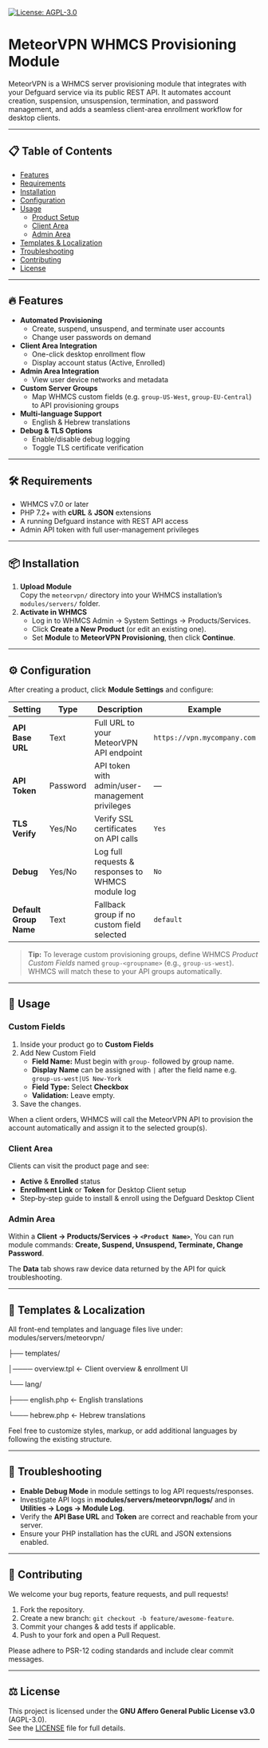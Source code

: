 [![License: AGPL-3.0](https://img.shields.io/badge/License-AGPL%20v3-blue.svg)](https://www.gnu.org/licenses/agpl-3.0.en.html)

# MeteorVPN WHMCS Provisioning Module

MeteorVPN is a WHMCS server provisioning module that integrates with your Defguard service via its public REST API. It automates account creation, suspension, unsuspension, termination, and password management, and adds a seamless client-area enrollment workflow for desktop clients.

---

## 📋 Table of Contents

- [Features](#-features)  
- [Requirements](#-requirements)  
- [Installation](#-installation)  
- [Configuration](#-configuration)  
- [Usage](#-usage)  
  - [Product Setup](#product-setup)  
  - [Client Area](#client-area)  
  - [Admin Area](#admin-area)  
- [Templates & Localization](#-templates--localization)  
- [Troubleshooting](#-troubleshooting)  
- [Contributing](#-contributing)  
- [License](#-license)  

---

## 🔥 Features

- **Automated Provisioning**  
  - Create, suspend, unsuspend, and terminate user accounts  
  - Change user passwords on demand  
- **Client Area Integration**  
  - One-click desktop enrollment flow  
  - Display account status (Active, Enrolled)  
- **Admin Area Integration**  
  - View user device networks and metadata  
- **Custom Server Groups**  
  - Map WHMCS custom fields (e.g. `group-US-West`, `group-EU-Central`) to API provisioning groups  
- **Multi-language Support**  
  - English & Hebrew translations  
- **Debug & TLS Options**  
  - Enable/disable debug logging  
  - Toggle TLS certificate verification  

---

## 🛠 Requirements

- WHMCS v7.0 or later  
- PHP 7.2+ with **cURL** & **JSON** extensions  
- A running Defguard instance with REST API access  
- Admin API token with full user-management privileges  

---

## 📦 Installation

1. **Upload Module**  
   Copy the `meteorvpn/` directory into your WHMCS installation’s `modules/servers/` folder.  
2. **Activate in WHMCS**  
   - Log in to WHMCS Admin → System Settings → Products/Services.  
   - Click **Create a New Product** (or edit an existing one).  
   - Set **Module** to **MeteorVPN Provisioning**, then click **Continue**.  

---

## ⚙ Configuration

After creating a product, click **Module Settings** and configure:

| Setting               | Type     | Description                                                      | Example                             |
|-----------------------|----------|------------------------------------------------------------------|-------------------------------------|
| **API Base URL**      | Text     | Full URL to your MeteorVPN API endpoint                          | `https://vpn.mycompany.com`         |
| **API Token**         | Password | API token with admin/user-management privileges                  | —                                   |
| **TLS Verify**        | Yes/No   | Verify SSL certificates on API calls                             | `Yes`                               |
| **Debug**             | Yes/No   | Log full requests & responses to WHMCS module log                | `No`                                |
| **Default Group Name**| Text     | Fallback group if no custom field selected                       | `default`                           |

> **Tip:** To leverage custom provisioning groups, define WHMCS _Product Custom Fields_ named `group-<groupname>` (e.g., `group-us-west`). WHMCS will match these to your API groups automatically.

---

## 🚀 Usage

### Custom Fields

1. Inside your product go to **Custom Fields**
2. Add New Custom Field
   - **Field Name:** Must begin with `group-` followed by group name.
   - **Display Name** can be assigned with `|` after the field name e.g. `group-us-west|US New-York`
   - **Field Type:** Select **Checkbox**
   - **Validation:** Leave empty.
3. Save the changes.

When a client orders, WHMCS will call the MeteorVPN API to provision the account automatically and assign it to the selected group(s).

### Client Area

Clients can visit the product page and see:

- **Active** & **Enrolled** status  
- **Enrollment Link** or **Token** for Desktop Client setup 
- Step‐by‐step guide to install & enroll using the Defguard Desktop Client  

### Admin Area

Within a **Client → Products/Services → `<Product Name>`**, You can run module commands: **Create, Suspend, Unsuspend, Terminate, Change Password**.

The **Data** tab shows raw device data returned by the API for quick troubleshooting.

---

## 📑 Templates & Localization

All front-end templates and language files live under:
modules/servers/meteorvpn/

├── templates/

│──── overview.tpl ← Client overview & enrollment UI

└── lang/

├─── english.php ← English translations

└─── hebrew.php ← Hebrew translations

Feel free to customize styles, markup, or add additional languages by following the existing structure.

---

## 🐞 Troubleshooting

- **Enable Debug Mode** in module settings to log API requests/responses.
- Investigate API logs in **modules/servers/meteorvpn/logs/** and in **Utilities → Logs → Module Log**. 
- Verify the **API Base URL** and **Token** are correct and reachable from your server.  
- Ensure your PHP installation has the cURL and JSON extensions enabled.  

---

## 🤝 Contributing

We welcome your bug reports, feature requests, and pull requests!

1. Fork the repository.  
2. Create a new branch: `git checkout -b feature/awesome-feature`.  
3. Commit your changes & add tests if applicable.  
4. Push to your fork and open a Pull Request.

Please adhere to PSR-12 coding standards and include clear commit messages.

---

## ⚖ License

This project is licensed under the **GNU Affero General Public License v3.0** (AGPL-3.0).  
See the [LICENSE](LICENSE) file for full details.

---
